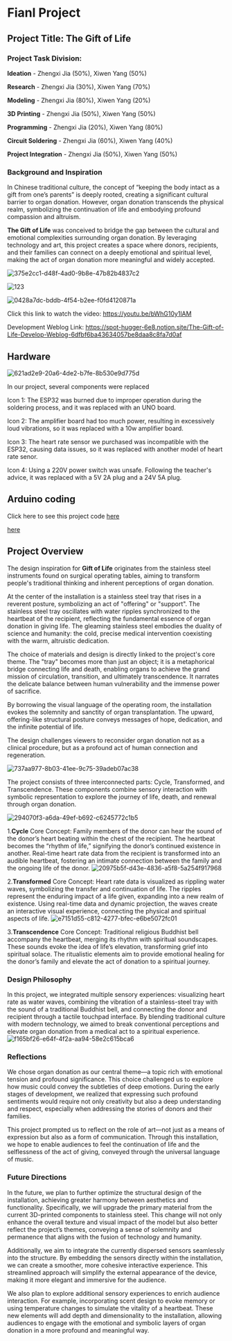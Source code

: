 # Fianl Project
## Project Title: The Gift of Life

### Project Task Division: 
**Ideation** - Zhengxi Jia (50%), Xiwen Yang (50%) 

**Research** - Zhengxi Jia (30%), Xiwen Yang (70%) 

**Modeling** - Zhengxi Jia (80%), Xiwen Yang (20%) 

**3D Printing** - Zhengxi Jia (50%), Xiwen Yang (50%)

**Programming** - Zhengxi Jia (20%), Xiwen Yang (80%) 

**Circuit Soldering** - Zhengxi Jia (60%), Xiwen Yang (40%) 

**Project Integration** - Zhengxi Jia (50%), Xiwen Yang (50%)


### Background and Inspiration

In Chinese traditional culture, the concept of “keeping the body intact as a gift from one’s parents” is deeply rooted, creating a significant cultural barrier to organ donation. However, organ donation transcends the physical realm, symbolizing the continuation of life and embodying profound compassion and altruism.

**The Gift of Life** was conceived to bridge the gap between the cultural and emotional complexities surrounding organ donation. By leveraging technology and art, this project creates a space where donors, recipients, and their families can connect on a deeply emotional and spiritual level, making the act of organ donation more meaningful and widely accepted.

![375e2cc1-d48f-4ad0-9b8e-47b82b4837c2](https://github.com/user-attachments/assets/17931e40-637e-4d99-b5e2-d72ec32ca326)

![123](https://github.com/user-attachments/assets/79e174d1-7327-4b5c-a948-79e694474d9a)

![0428a7dc-bddb-4f54-b2ee-f0fd4120871a](https://github.com/user-attachments/assets/d4830651-f162-4325-b6fc-bb40253a610c)

Click this link to watch the video:
https://youtu.be/bWhG10y1lAM

Development Weblog Link:
https://spot-hugger-6e8.notion.site/The-Gift-of-Life-Develop-Weblog-6dfbf6ba43634057be8daa8c8fa7d0af

## Hardware

![621ad2e9-20a6-4de2-b7fe-8b530e9d775d](https://github.com/user-attachments/assets/7127a62b-5118-4f26-a029-851530ea9357)

In our project, several components were replaced

Icon 1: The ESP32 was burned due to improper operation during the soldering process, and it was replaced with an UNO board.

Icon 2: The amplifier board had too much power, resulting in excessively loud vibrations, so it was replaced with a 10w amplifier board.

Icon 3: The heart rate sensor we purchased was incompatible with the ESP32, causing data issues, so it was replaced with another model of heart rate senor.

Icon 4: Using a 220V power switch was unsafe. Following the teacher's advice, it was replaced with a 5V 2A plug and a 24V 5A plug.

## Arduino coding
Click here to see this project code [here](UNO_final.ino)

[here](arduino-code/LEO_soundfinal/)

## Project Overview

The design inspiration for **Gift of Life** originates from the stainless steel instruments found on surgical operating tables, aiming to transform people's traditional thinking and inherent perceptions of organ donation.

At the center of the installation is a stainless steel tray that rises in a reverent posture, symbolizing an act of "offering" or "support".   The stainless steel tray oscillates with water ripples synchronized to the heartbeat of the recipient, reflecting the fundamental essence of organ donation in giving life.   The gleaming stainless steel embodies the duality of science and humanity: the cold, precise medical intervention coexisting with the warm, altruistic dedication.

The choice of materials and design is directly linked to the project's core theme.   The "tray" becomes more than just an object;   it is a metaphorical bridge connecting life and death, enabling organs to achieve the grand mission of circulation, transition, and ultimately transcendence.   It narrates the delicate balance between human vulnerability and the immense power of sacrifice.

By borrowing the visual language of the operating room, the installation evokes the solemnity and sanctity of organ transplantation.   The upward, offering-like structural posture conveys messages of hope, dedication, and the infinite potential of life.

The design challenges viewers to reconsider organ donation not as a clinical procedure, but as a profound act of human connection and regeneration.​​​​​​​​​​​​​​​​



![737aa977-8b03-41ee-9c75-39adeb07ac38](https://github.com/user-attachments/assets/ca900e78-167b-4828-9a13-d76e37ba036a)

The project consists of three interconnected parts: Cycle, Transformed, and Transcendence. These components combine sensory interaction with symbolic representation to explore the journey of life, death, and renewal through organ donation.

![294070f3-a6da-49ef-b692-c6245772c1b5](https://github.com/user-attachments/assets/91e1ae93-4369-4a3f-a185-e46ad9f5b17b)

1.**Cycle**
Core Concept: Family members of the donor can hear the sound of the donor’s heart beating within the chest of the recipient.
The heartbeat becomes the “rhythm of life,” signifying the donor’s continued existence in another. Real-time heart rate data from the recipient is transformed into an audible heartbeat, fostering an intimate connection between the family and the ongoing life of the donor.
![20975b5f-d43e-4836-a5f8-5a254f917968](https://github.com/user-attachments/assets/7b509f8e-cfc1-4738-872a-6987d42f6927)


2.**Transformed**
Core Concept: Heart rate data is visualized as rippling water waves, symbolizing the transfer and continuation of life.
The ripples represent the enduring impact of a life given, expanding into a new realm of existence. Using real-time data and dynamic projection, the waves create an interactive visual experience, connecting the physical and spiritual aspects of life.
![e7151d55-c812-4277-bfec-e6be5072fc01](https://github.com/user-attachments/assets/b2b9dca4-4887-4f10-aa33-2c692552ef9e)


3.**Transcendence**
Core Concept: Traditional religious Buddhist bell accompany the heartbeat, merging its rhythm with spiritual soundscapes.
These sounds evoke the idea of life’s elevation, transforming grief into spiritual solace. The ritualistic elements aim to provide emotional healing for the donor’s family and elevate the act of donation to a spiritual journey.

### Design Philosophy
In this project, we integrated multiple sensory experiences: visualizing heart rate as water waves, combining the vibration of a stainless-steel tray with the  sound of a traditional Buddhist bell, and connecting the donor and recipient through a tactile touchpad interface. By blending traditional culture with modern technology, we aimed to break conventional perceptions and elevate organ donation from a medical act to a spiritual experience.
![f165bf26-e64f-4f2a-aa94-58e2c615bca6](https://github.com/user-attachments/assets/eabb302a-4ac5-4561-b98d-a56ebff5e3c1)


### Reflections
We chose organ donation as our central theme—a topic rich with emotional tension and profound significance. This choice challenged us to explore how music could convey the subtleties of deep emotions. During the early stages of development, we realized that expressing such profound sentiments would require not only creativity but also a deep understanding and respect, especially when addressing the stories of donors and their families.

This project prompted us to reflect on the role of art—not just as a means of expression but also as a form of communication. Through this installation, we hope to enable audiences to feel the continuation of life and the selflessness of the act of giving, conveyed through the universal language of music.

### Future Directions


In the future, we plan to further optimize the structural design of the installation, achieving greater harmony between aesthetics and functionality. Specifically, we will upgrade the primary material from the current 3D-printed components to stainless steel. This change will not only enhance the overall texture and visual impact of the model but also better reflect the project’s themes, conveying a sense of solemnity and permanence that aligns with the fusion of technology and humanity.

Additionally, we aim to integrate the currently dispersed sensors seamlessly into the structure. By embedding the sensors directly within the installation, we can create a smoother, more cohesive interactive experience. This streamlined approach will simplify the external appearance of the device, making it more elegant and immersive for the audience.

We also plan to explore additional sensory experiences to enrich audience interaction. For example, incorporating scent design to evoke memory or using temperature changes to simulate the vitality of a heartbeat. These new elements will add depth and dimensionality to the installation, allowing audiences to engage with the emotional and symbolic layers of organ donation in a more profound and meaningful way.


